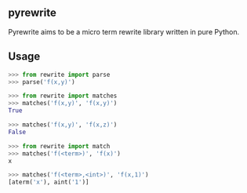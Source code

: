 pyrewrite
---------

Pyrewrite aims to be a micro term rewrite library written in pure Python.

Usage
-----

```python
>>> from rewrite import parse
>>> parse('f(x,y)')
```

```python
>>> from rewrite import matches
>>> matches('f(x,y)', 'f(x,y)')
True

>>> matches('f(x,y)', 'f(x,z)')
False
```

```python
>>> from rewrite import match
>>> matches('f(<term>)', 'f(x)')
x

>>> matches('f(<term>,<int>)', 'f(x,1)')
[aterm('x'), aint('1')]
```
